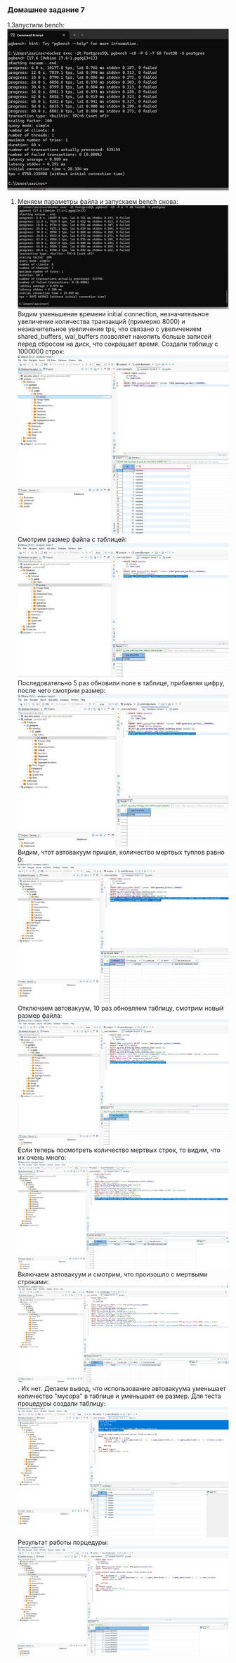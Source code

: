 ### Домашнее задание 7 ###
1.Запустили bench: ![](bench1.jpg)
1. Меняем параметры файла и запускаем bench снова: ![](Bench2.jpg) Видим уменьшение времени initial connection, незначительное увеличение количества транзакций (примерно 8000) и незначительное увеличение tps, что связано с увеличением shared_buffers, wal_buffers позволяет накопить больше записей перед сбросом на диск, что сокращает время.
Создали таблицу с 1000000 строк: ![](Create_table1.jpg)
Смотрим размер файла с таблицей: ![](Size.jpg)
Последовательно 5 раз обновили поле в таблице, прибавляя цифру, после чего смотрим размер:![](Size2.jpg)
Видим, чтот автовакуум пришел, количество мертвых туплов равно 0: ![](Avto1.jpg)
Отключаем автовакуум, 10 раз обновляем таблицу, смотрим новый размер файла: ![](Size_no_avto.jpg)
Если теперь посмотреть количество мертвых строк, то видим, что их очень много: ![](Dead.jpg)
Включаем автовакуум и смотрим, что произошло с мертвыми строками: ![](Avto=on.jpg). Их нет. Делаем вывод, что использование автовакуума уменьшает количество "мусора" в таблице и уменьшает ее размер. 
Для теста процедуры создали таблицу: ![](Procedure1.jpg)
Результат работы порцедуры: ![](Procedure2.jpg)

